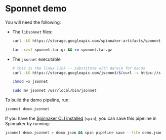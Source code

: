# Sponnet demo

You will need the following:

* The `libsonnet` files:

  ```bash
  curl -LO https://storage.googleapis.com/spinnaker-artifacts/sponnet/$(curl -s https://storage.googleapis.com/spinnaker-artifacts/sponnet/latest)/sponnet.tar.gz

  tar -xzvf sponnet.tar.gz && rm sponnet.tar.gz
  ```

* The `jsonnet` executable

  ```bash
  # this is the linux link -- substitute with darwin for macos
  curl -LO https://storage.googleapis.com/jsonnet/$(curl -s https://storage.googleapis.com/jsonnet/latest)/linux/amd64/jsonnet

  chmod +x jsonnet

  sudo mv jsonnet /usr/local/bin/jsonnet
  ```

To build the demo pipeline, run:

```bash
jsonnet demo.jsonnet
```

If you have the [Spinnaker CLI
installed](https://www.spinnaker.io/guides/spin/cli/) (`spin`), you can save
this pipeline in Spinnaker by running:

```bash
jsonnet demo.jsonnet > demo.json && spin pipeline save --file demo.json
```
